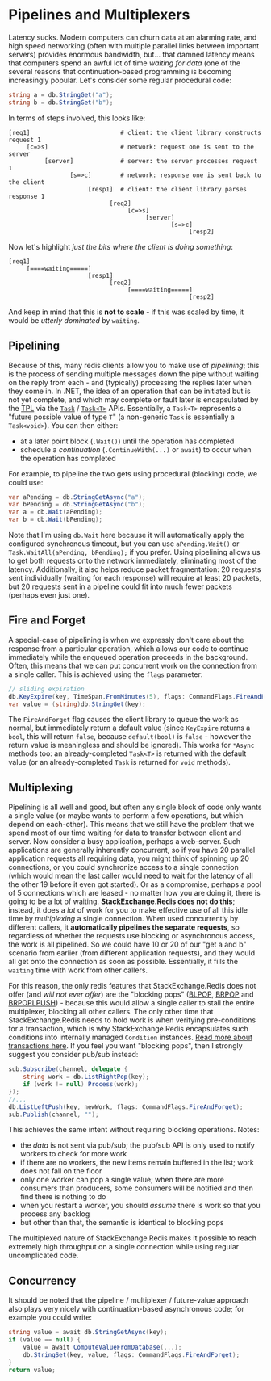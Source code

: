 ﻿Pipelines and Multiplexers
===

Latency sucks. Modern computers can churn data at an alarming rate, and high speed networking (often with multiple parallel links between important servers) provides enormous bandwidth, but... that damned latency means that computers spend an awful lot of time *waiting for data* (one of the several reasons that continuation-based programming is becoming increasingly popular. Let's consider some regular procedural code:

```C#
string a = db.StringGet("a");
string b = db.StringGet("b");
```

In terms of steps involved, this looks like:

    [req1]                         # client: the client library constructs request 1
         [c=>s]                    # network: request one is sent to the server
              [server]             # server: the server processes request 1
                     [s=>c]        # network: response one is sent back to the client
                          [resp1]  # client: the client library parses response 1
                                [req2]
                                     [c=>s]
                                          [server]
                                                 [s=>c]
                                                      [resp2]

Now let's highlight *just the bits where the client is doing something*:

    [req1]
         [====waiting=====]
                          [resp1]
                                [req2]
                                     [====waiting=====]
                                                      [resp2]

And keep in mind that this is **not to scale** - if this was scaled by time, it would be *utterly dominated* by `waiting`.

Pipelining
---

Because of this, many redis clients allow you to make use of *pipelining*; this is the process of sending multiple messages down the pipe without waiting on the reply from each - and (typically) processing the replies later when they come in. In .NET, the idea of an operation that can be initiated but is not yet complete, and which may complete or fault later is encapsulated by the [TPL][1] via the [`Task`][2] / [`Task<T>`][3] APIs. Essentially, a `Task<T>` represents a "future possible value of type `T`" (a non-generic `Task` is essentially a `Task<void>`). You can then either:

- at a later point block (`.Wait()`) until the operation has completed
- schedule a *continuation* (`.ContinueWith(...)` or `await`) to occur when the operation has completed

For example, to pipeline the two gets using procedural (blocking) code, we could use:

```C#
var aPending = db.StringGetAsync("a");
var bPending = db.StringGetAsync("b");
var a = db.Wait(aPending);
var b = db.Wait(bPending);
```

Note that I'm using `db.Wait` here because it will automatically apply the configured synchronous timeout, but you can use `aPending.Wait()` or `Task.WaitAll(aPending, bPending);` if you prefer. Using pipelining allows us to get both requests onto the network immediately, eliminating most of the latency. Additionally, it also helps reduce packet fragmentation: 20 requests sent individually (waiting for each response) will require at least 20 packets, but 20 requests sent in a pipeline could fit into much fewer packets (perhaps even just one).

Fire and Forget
---

A special-case of pipelining is when we expressly don't care about the response from a particular operation, which allows our code to continue immediately while the enqueued operation proceeds in the background. Often, this means that we can put concurrent work on the connection from a single caller. This is achieved using the `flags` parameter:

```C#
// sliding expiration
db.KeyExpire(key, TimeSpan.FromMinutes(5), flags: CommandFlags.FireAndForget);
var value = (string)db.StringGet(key);
```

The `FireAndForget` flag causes the client library to queue the work as normal, but immediately return a default value (since `KeyExpire` returns a `bool`, this will return `false`, because `default(bool)` is `false` - however the return value is meaningless and should be ignored). This works for `*Async` methods too: an already-completed `Task<T>` is returned with the default value (or an already-completed `Task` is returned for `void` methods).

Multiplexing
---

Pipelining is all well and good, but often any single block of code only wants a single value (or maybe wants to perform a few operations, but which depend on each-other). This means that we still have the problem that we spend most of our time waiting for data to transfer between client and server.  Now consider a busy application, perhaps a web-server. Such applications are generally inherently concurrent, so if you have 20 parallel application requests all requiring data, you might think of spinning up 20 connections, or you could synchronize access to a single connection (which would mean the last caller would need to wait for the latency of all the other 19 before it even got started). Or as a compromise, perhaps a pool of 5 connections which are leased - no matter how you are doing it, there is going to be a lot of waiting. **StackExchange.Redis does not do this**; instead, it does a *lot* of work for you to make effective use of all this idle time by *multiplexing* a single connection. When used concurrently by different callers, it **automatically pipelines the separate requests**, so regardless of whether the requests use blocking or asynchronous access, the work is all pipelined. So we could have 10 or 20 of our "get a and b" scenario from earlier (from different application requests), and they would all get onto the connection as soon as possible. Essentially, it fills the `waiting` time with work from other callers.

For this reason, the only redis features that StackExchange.Redis does not offer (and *will not ever offer*) are the "blocking pops" ([BLPOP](http://redis.io/commands/blpop), [BRPOP](http://redis.io/commands/brpop) and [BRPOPLPUSH](http://redis.io/commands/brpoplpush)) - because this would allow a single caller to stall the entire multiplexer, blocking all other callers. The only other time that StackExchange.Redis needs to hold work is when verifying pre-conditions for a transaction, which is why StackExchange.Redis encapsulates such conditions into internally managed `Condition` instances. [Read more about transactions here](https://github.com/StackExchange/StackExchange.Redis/blob/master/Docs/Transactions.md). If you feel you want "blocking pops", then I strongly suggest you consider pub/sub instead:

```C#
sub.Subscribe(channel, delegate {
    string work = db.ListRightPop(key);
    if (work != null) Process(work);
});
//...
db.ListLeftPush(key, newWork, flags: CommandFlags.FireAndForget);
sub.Publish(channel, "");
```

This achieves the same intent without requiring blocking operations. Notes:

- the *data* is not sent via pub/sub; the pub/sub API is only used to notify workers to check for more work
- if there are no workers, the new items remain buffered in the list; work does not fall on the floor
- only one worker can pop a single value; when there are more consumers than producers, some consumers will be notified and then find there is nothing to do
- when you restart a worker, you should *assume* there is work so that you process any backlog
- but other than that, the semantic is identical to blocking pops

The multiplexed nature of StackExchange.Redis makes it possible to reach extremely high throughput on a single connection while using regular uncomplicated code.

Concurrency
---

It should be noted that the pipeline / multiplexer / future-value approach also plays very nicely with continuation-based asynchronous code; for example you could write:

```C#
string value = await db.StringGetAsync(key);
if (value == null) {
    value = await ComputeValueFromDatabase(...);
    db.StringSet(key, value, flags: CommandFlags.FireAndForget);
}
return value;
```

  [1]: http://msdn.microsoft.com/en-us/library/dd460717(v=vs.110).aspx
  [2]: http://msdn.microsoft.com/en-us/library/system.threading.tasks.task(v=vs.110).aspx
  [3]: http://msdn.microsoft.com/en-us/library/dd321424(v=vs.110).aspx
